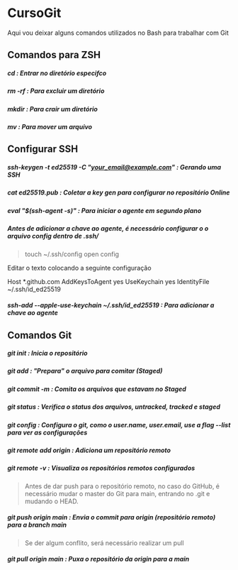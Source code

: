 # CursoGit

Aqui vou deixar alguns comandos utilizados no Bash para trabalhar com Git

## Comandos para ZSH

##### cd : Entrar no diretório especifco
##### rm -rf : Para excluir um diretório
##### mkdir : Para crair um diretório
##### mv : Para mover um arquivo

## Configurar SSH

##### ssh-keygen -t ed25519 -C "your_email@example.com" : Gerando uma SSH
##### cat ed25519.pub : Coletar a key gen para configurar no repositório Online
##### eval "$(ssh-agent -s)" : Para iniciar o agente em segundo plano

##### Antes de adicionar a chave ao agente, é necessário configurar o o arquivo config dentro de .ssh/

> touch ~/.ssh/config
> open config

Editar o texto colocando a seguinte configuração

Host *.github.com
  AddKeysToAgent yes
  UseKeychain yes
  IdentityFile ~/.ssh/id_ed25519

##### ssh-add --apple-use-keychain ~/.ssh/id_ed25519 : Para adicionar a chave ao agente

## Comandos Git

##### git init : Inicia o repositório
##### git add : "Prepara" o arquivo para comitar (Staged)
##### git commit -m : Comita os arquivos que estavam no Staged
##### git status : Verifica o status dos arquivos, untracked, tracked e staged
##### git config : Configura o git, como o user.name, user.email, use a flag --list para ver as configurações
##### git remote add origin : Adiciona um repositório remoto
##### git remote -v : Visualiza os repositórios remotos configurados

> Antes de dar push para o repositório remoto, no caso do GitHub, é necessário mudar o master do Git para main, entrando no .git e mudando o HEAD.

##### git push origin main : Envia o commit para origin (repositório remoto) para a branch main

> Se der algum conflito, será necessário realizar um pull

##### git pull origin main : Puxa o repositório da origin para a main
